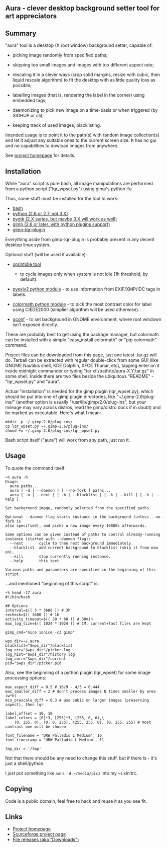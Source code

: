 Aura - clever desktop background setter tool for art appreciators
--------------------


Summary
--------------------

"aura" tool is a desktop (X root window) background setter, capable of:

  * picking image randomly from specified paths;

  * skipping too small images and images with too different aspect rate;

  * rescaling it in a clever ways (crop solid margins, resize with cubic, then
    liquid rescale algorithm) to fit the desktop with as little quality loss
    as possible;

  * labelling images (that is, rendering the label in the corner) using
    embedded tags;

  * daemonizing to pick new image on a time-basis or when triggered (by SIGHUP
    or cli);

  * keeping track of used images, blacklisting.

Intended usage is to point it to the path(s) with random image collection(s)
and let it adjust any suitable ones to the current screen size. It has no gui
and no capabilities to dowload images from anywhere.

See [project homepage](http://desktop-aura.sf.net/) for details.


Installation
--------------------

While "aura" script is pure bash, all image manipulations are performed from a
python script ("lqr_wpset.py") using gimp's python-fu.

Thus, some stuff must be installed for the tool to work:

  * [bash](http://gnu.org/software/bash/)
  * [python (2.6 or 2.7, not 3.X)](http://python.org/)
  * [pygtk (2.X series, but maybe 3.X will work as well)](http://www.pygtk.org/)
  * [gimp (2.6 or later, with python plugins support)](http://gimp.org/)
  * [gimp-lqr-plugin](http://liquidrescale.wikidot.com/)

Everything aside from gimp-lqr-plugin is probably present in any decent
desktop linux system.

Optional stuff (will be used if available):

  * [xprintidle tool](http://www.dtek.chalmers.se/~henoch/text/xprintidle.html)
    - to cycle images only when system is not idle (1h threshold, by default).

  * [pyexiv2 python module](http://tilloy.net/dev/pyexiv2/) - to use information
    from EXIF/XMP/IDC tags in labels.

  * [colormath python module](http://code.google.com/p/python-colormath/) - to
    pick the most contrast color for label using CIEDE2000 (simplier algorithm
    will be used otherwise).

  * [gconf](http://projects.gnome.org/gconf/) - to set background in GNOME
    environment, where root windown isn't exposed directly.

These are probably best to get using the package manager, but colormath can be
installed with a simple "easy_install colormath" or "pip colormath" command.

Project files can be downloaded from this page, just one latest .tar.gz will do.
Tarball can be extracted with regular double-click from some GUI (like GNOME
Nautilus shell, KDE Dolphin, XFCE Thunar, etc), tapping enter on it inside
midnight commander or typing "tar xf /path/to/aura-X.Y.tar.gz" in some shell.
Inside there are two files beside the ubiquitous "README" - "lqr_wpset.py" and
"aura".

Actual "installation" is needed for the gimp plugin (lqr_wpset.py), which should
be put into one of gimp plugin directories, like "~/.gimp-2.6/plug-ins/" (another
option is usually "/usr/lib/gimp/2.0/plug-ins", but your mileage may vary across
distros, read the gimp/distro docs if in doubt) and be marked as executable.
Here's what I mean:

    mkdir -p ~/.gimp-2.6/plug-ins/
    cp lqr_wpset.py ~/.gimp-2.6/plug-ins/
    chmod +x ~/.gimp-2.6/plug-ins/lqr_wpset.py

Bash script itself ("aura") will work from any path, just run it.


Usage
--------------------

To quote the command itself:

    ~% aura -h
    Usage:
      aura paths...
      aura ( -d | --daemon ) [ --no-fork ] paths...
      aura [ -n | --next ] [ -b | --blacklist ] [ -k | --kill ] [ -h | --help ]

    Set background image, randomly selected from the specified paths.

    Optional --daemon flag starts instance in the background (unless --no-fork is
    also specified), and picks a new image every 10800s afterwards.

    Some options can be given instead of paths to control already-running
    instance (started with --daemon flag):
      --next       cycle to then next background immediately.
      --blacklist  add current background to blacklist (skip it from now on).
      --kill       stop currently running instance.
      --help       this text

    Various paths and parameters are specified in the beginning of this script.

...and mentioned "beginning of this script" is:

    ~% head -17 aura
    #!/bin/bash

    ## Options
    interval=$(( 3 * 3600 )) # 3h
    recheck=$(( 3600 )) # 1h
    activity_timeout=$(( 30 * 60 )) # 30min
    max_log_size=$(( 1024 * 1024 )) # 1M, current+last files are kept

    gimp_cmd="nice ionice -c3 gimp"

    wps_dir=~/.aura
    blacklist="$wps_dir"/blacklist
    log_err="$wps_dir"/picker.log
    log_hist="$wps_dir"/history.log
    log_curr="$wps_dir"/current
    pid="$wps_dir"/picker.pid

Also, see the beginning of a python plugin (lqr_wpset) for some image
processing options:

    max_aspect_diff = 0.5 # 16/9 - 4/3 = 0.444
    max_smaller_diff = 2 # don't process images N times smaller by area (w*h)
    min_prescale_diff = 0.3 # use cubic on larger images (preserving aspect), then lqr

    label_offset = 10, 10
    label_colors = [0]*3, [255]*3, (255, 0, 0),\
        (0, 255, 0), (0, 0, 255), (255, 255, 0), (0, 255, 255) # most contrast one will be chosen

    font_filename = 'URW Palladio L Medium', 16
    font_timestamp = 'URW Palladio L Medium', 11

    tmp_dir = '/tmp'

Not that there should be any need to change this stuff, but if there is - it's
just a shell/python.

I just put something like `aura -d ~/media/picz` into my ~/.xinitrc.


Copying
--------------------

Code is a public domain, feel free to hack and reuse it as you see fit.


Links
--------------------

  * [Project homepage](http://desktop-aura.sf.net/)
  * [Sourceforge project page](http://sf.net/projects/desktop-aura/)
  * [File releases (aka "Downloads")](http://sf.net/projects/desktop-aura/files/)

